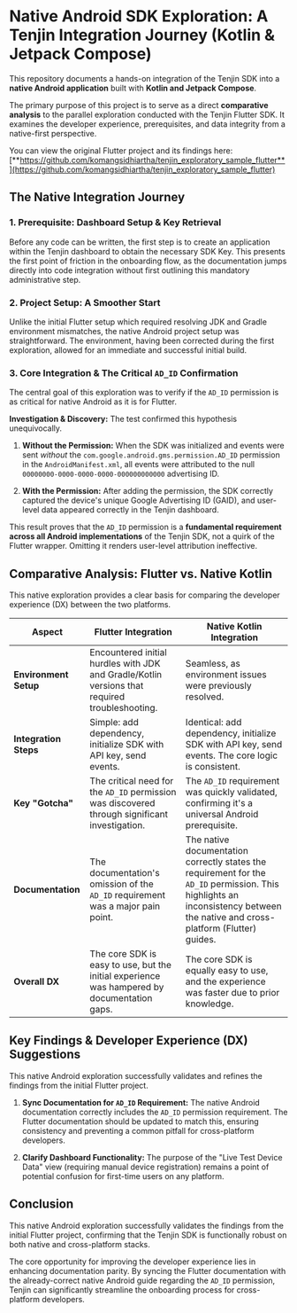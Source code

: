 # Native Android SDK Exploration: A Tenjin Integration Journey (Kotlin & Jetpack Compose)

This repository documents a hands-on integration of the Tenjin SDK into a **native Android application** built with **Kotlin and Jetpack Compose**.

The primary purpose of this project is to serve as a direct **comparative analysis** to the parallel exploration conducted with the Tenjin Flutter SDK. It examines the developer experience, prerequisites, and data integrity from a native-first perspective.

You can view the original Flutter project and its findings here:
[**https://github.com/komangsidhiartha/tenjin_exploratory_sample_flutter**](https://github.com/komangsidhiartha/tenjin_exploratory_sample_flutter)

## The Native Integration Journey

### 1. Prerequisite: Dashboard Setup & Key Retrieval

Before any code can be written, the first step is to create an application within the Tenjin dashboard to obtain the necessary SDK Key. This presents the first point of friction in the onboarding flow, as the documentation jumps directly into code integration without first outlining this mandatory administrative step.

### 2. Project Setup: A Smoother Start

Unlike the initial Flutter setup which required resolving JDK and Gradle environment mismatches, the native Android project setup was straightforward. The environment, having been corrected during the first exploration, allowed for an immediate and successful initial build.

### 3. Core Integration & The Critical `AD_ID` Confirmation

The central goal of this exploration was to verify if the `AD_ID` permission is as critical for native Android as it is for Flutter.

**Investigation & Discovery:**
The test confirmed this hypothesis unequivocally.

1. **Without the Permission:** When the SDK was initialized and events were sent *without* the `com.google.android.gms.permission.AD_ID` permission in the `AndroidManifest.xml`, all events were attributed to the null `00000000-0000-0000-0000-000000000000` advertising ID.

2. **With the Permission:** After adding the permission, the SDK correctly captured the device's unique Google Advertising ID (GAID), and user-level data appeared correctly in the Tenjin dashboard.

This result proves that the `AD_ID` permission is a **fundamental requirement across all Android implementations** of the Tenjin SDK, not a quirk of the Flutter wrapper. Omitting it renders user-level attribution ineffective.

## Comparative Analysis: Flutter vs. Native Kotlin

This native exploration provides a clear basis for comparing the developer experience (DX) between the two platforms.

| Aspect | Flutter Integration | Native Kotlin Integration | 
 | ----- | ----- | ----- | 
| **Environment Setup** | Encountered initial hurdles with JDK and Gradle/Kotlin versions that required troubleshooting. | Seamless, as environment issues were previously resolved. | 
| **Integration Steps** | Simple: add dependency, initialize SDK with API key, send events. | Identical: add dependency, initialize SDK with API key, send events. The core logic is consistent. | 
| **Key "Gotcha"** | The critical need for the `AD_ID` permission was discovered through significant investigation. | The `AD_ID` requirement was quickly validated, confirming it's a universal Android prerequisite. | 
| **Documentation** | The documentation's omission of the `AD_ID` requirement was a major pain point. | The native documentation correctly states the requirement for the `AD_ID` permission. This highlights an inconsistency between the native and cross-platform (Flutter) guides. | 
| **Overall DX** | The core SDK is easy to use, but the initial experience was hampered by documentation gaps. | The core SDK is equally easy to use, and the experience was faster due to prior knowledge. | 

## Key Findings & Developer Experience (DX) Suggestions

This native Android exploration successfully validates and refines the findings from the initial Flutter project.

1. **Sync Documentation for `AD_ID` Requirement:** The native Android documentation correctly includes the `AD_ID` permission requirement. The Flutter documentation should be updated to match this, ensuring consistency and preventing a common pitfall for cross-platform developers.

2. **Clarify Dashboard Functionality:** The purpose of the "Live Test Device Data" view (requiring manual device registration) remains a point of potential confusion for first-time users on any platform.

## Conclusion

This native Android exploration successfully validates the findings from the initial Flutter project, confirming that the Tenjin SDK is functionally robust on both native and cross-platform stacks.

The core opportunity for improving the developer experience lies in enhancing documentation parity. By syncing the Flutter documentation with the already-correct native Android guide regarding the `AD_ID` permission, Tenjin can significantly streamline the onboarding process for cross-platform developers.